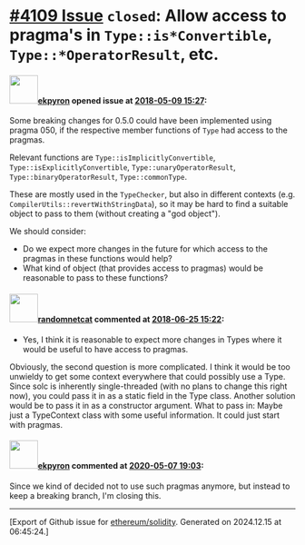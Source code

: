 # [\#4109 Issue](https://github.com/ethereum/solidity/issues/4109) `closed`: Allow access to pragma's in ``Type::is*Convertible``, ``Type::*OperatorResult``, etc.

#### <img src="https://avatars.githubusercontent.com/u/1347491?v=4" width="50">[ekpyron](https://github.com/ekpyron) opened issue at [2018-05-09 15:27](https://github.com/ethereum/solidity/issues/4109):

Some breaking changes for 0.5.0 could have been implemented using pragma 050, if the respective member functions of ``Type`` had access to the pragmas.

Relevant functions are ``Type::isImplicitlyConvertible``, ``Type::isExplicitlyConvertible``,  ``Type::unaryOperatorResult``, ``Type::binaryOperatorResult``, ``Type::commonType``.

These are mostly used in the ``TypeChecker``, but also in different contexts (e.g. ``CompilerUtils::revertWithStringData``), so it may be hard to find a suitable object to pass to them (without creating a "god object").

We should consider:
  * Do we expect more changes in the future for which access to the pragmas in these functions would help?
  * What kind of object (that provides access to pragmas) would be reasonable to pass to these functions?

#### <img src="https://avatars.githubusercontent.com/u/1988485?v=4" width="50">[randomnetcat](https://github.com/randomnetcat) commented at [2018-06-25 15:22](https://github.com/ethereum/solidity/issues/4109#issuecomment-399990646):

- Yes, I think it is reasonable to expect more changes in Types where it would be useful to have access to pragmas.

Obviously, the second question is more complicated. I think it would be too unwieldy to get some context everywhere that could possibly use a Type. Since solc is inherently single-threaded (with no plans to change this right now), you could pass it in as a static field in the Type class. Another solution would be to pass it in as a constructor argument.
What to pass in: Maybe just a TypeContext class with some useful information. It could just start with pragmas.

#### <img src="https://avatars.githubusercontent.com/u/1347491?v=4" width="50">[ekpyron](https://github.com/ekpyron) commented at [2020-05-07 19:03](https://github.com/ethereum/solidity/issues/4109#issuecomment-625440026):

Since we kind of decided not to use such pragmas anymore, but instead to keep a breaking branch, I'm closing this.


-------------------------------------------------------------------------------



[Export of Github issue for [ethereum/solidity](https://github.com/ethereum/solidity). Generated on 2024.12.15 at 06:45:24.]
